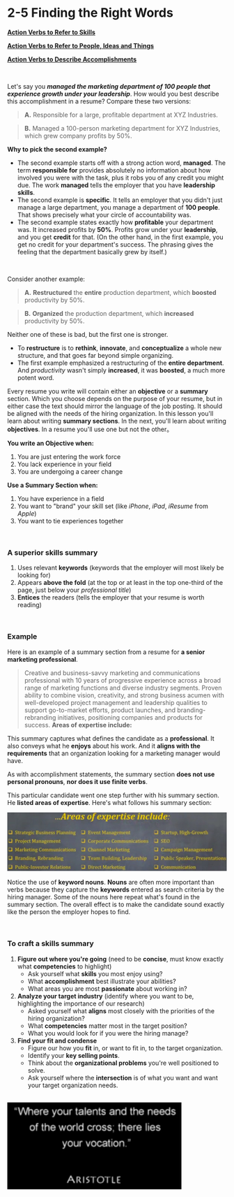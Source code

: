 # 2-5 Finding the Right Words

[**Action Verbs to Refer to Skills**](https://github.com/siyinghan/Notes/blob/master/Interviewing%20and%20Resume%20Writing%20in%20English%20(Coursera%20Specialization)/Material/Action%20Verbs%20to%20Refer%20to%20Skills.pdf)

[**Action Verbs to Refer to People, Ideas and Things**](https://github.com/siyinghan/Notes/blob/master/Interviewing%20and%20Resume%20Writing%20in%20English%20(Coursera%20Specialization)/Material/Action%20Verbs%20to%20Refer%20to%20People%2C%20Ideas%20and%20Things.pdf)

[**Action Verbs to Describe Accomplishments**](https://github.com/siyinghan/Notes/blob/master/Interviewing%20and%20Resume%20Writing%20in%20English%20(Coursera%20Specialization)/Material/Action%20Verbs%20to%20Describe%20Accomplishments.pdf)

<br/>

Let's say you ***managed the marketing department of 100 people that experience growth under your leadership***. How would you best describe this accomplishment in a resume? Compare these two versions:

> **A.** Responsible for a large, profitable department at XYZ Industries.

> **B.** Managed a 100-person marketing department for XYZ Industries, which grew company profits by 50%.

**Why to pick the second example?**

* The second example starts off with a strong action word, **managed**. The term **responsible for** provides absolutely no information about how involved you were with the task, plus it robs you of any credit you might due. The work **managed** tells the employer that you have **leadership skills**.
* The second example is **specific**. It tells an employer that you didn't just manage a large department, you manage a department of **100 people**. That shows precisely what your circle of accountability was.
* The second example states exactly how **profitable** your department was. It increased profits by **50%**. Profits grow under your **leadership**, and you get **credit** for that. (On the other hand, in the first example, you get no credit for your department's success. The phrasing gives the feeling that the department basically grew by itself.)

<br/>

Consider another example:

> **A.** **Restructured** the **entire** production department, which **boosted** productivity by 50%.

> **B.** **Organized** the production department, which **increased** productivity by 50%.

Neither one of these is bad, but the first one is stronger.

* To **restructure** is to **rethink**, **innovate**, and **conceptualize** a whole new structure, and that goes far beyond simple organizing.
* The first example emphasized a restructuring of the **entire department**. And *productivity* wasn't simply **increased**, it was **boosted**, a much more potent word.



Every resume you write will contain either an **objective** or a **summary** section. Which you choose depends on the purpose of your resume, but in either case the text should mirror the language of the job posting. It should be aligned with the needs of the hiring organization. In this lesson you'll learn
about writing **summary sections**. In the next, you'll learn about writing **objectives**. In a resume you'll use one but not the other。

**You write an Objective when:**

1. You are just entering the work force
2. You lack experience in your field
3. You are undergoing a career change

**Use a Summary Section when:**

1. You have experience in a field
2. You want to "brand" your skill set (like *iPhone*, *iPad*, *iResume* from *Apple*)
3.  You want to tie experiences together

<br/>

### A superior skills summary

1. Uses relevant **keywords** (keywords that the employer will most likely be looking for)
2. Appears **above the fold** (at the top or at least in the top one-third of the page, just below your *professional title*)
3. **Entices** the readers (tells the employer that your resume is worth reading)

<br/>

### Example

Here is an example of a summary section from a resume for **a senior marketing professional**.

> Creative and business-savvy marketing and communications professional with 10 years of progressive experience across a broad range of marketing functions and diverse industry segments. Proven ability to combine vision, creativity, and strong business acumen with well-developed project management and leadership qualities to support go-to-market efforts, product launches, and branding-rebranding initiatives, positioning companies and products for success. **Areas of expertise include:**

This summary captures what defines the candidate as a **professional**. It also conveys what he **enjoys** about his work. And it **aligns with the requirements** that an organization looking for a marketing manager would have.

As with accomplishment statements, the summary section **does not use personal pronouns**, **nor does it use finite verbs**.

This particular candidate went one step further with his summary section. He **listed areas of expertise**. Here's what follows his summary section:

<img src='https://github.com/siyinghan/Notes/raw/master/Interviewing%20and%20Resume%20Writing%20in%20English%20(Coursera%20Specialization)/Image/009.png' width=700px />

Notice the use of **keyword nouns**. **Nouns** are often more important than verbs because they capture the **keywords** entered as search criteria by the hiring manager. Some of the nouns here repeat what's
found in the summary section. The overall effect is to make the candidate sound exactly like the person the employer hopes to find.

<br/>

### To craft a skills summary

1. **Figure out where you're going** (need to be **concise**, must know exactly what **competencies** to highlight)
   * Ask yourself what **skills** you most enjoy using?
   * What **accomplishment** best illustrate your abilities?
   * What areas you are most **passionate** about working in?
2. **Analyze your target industry** (identify where you want to be, highlighting the importance of our research)
   * Asked yourself what **aligns** most closely with the priorities of the hiring organization?
   * What **competencies** matter most in the target position?
   * What you would look for if you were the hiring manage?
3. **Find your fit and condense**
   * Figure our how you **fit** in, or want to fit in, to the target organization.
   * Identify your **key selling points**.
   * Think about the **organizational problems** you're well positioned to solve.
   * Ask yourself where the **intersection** is of what you want and want your target organization needs.

<br/>

<img src='https://github.com/siyinghan/Notes/raw/master/Interviewing%20and%20Resume%20Writing%20in%20English%20(Coursera%20Specialization)/Image/010.png' width=400px />